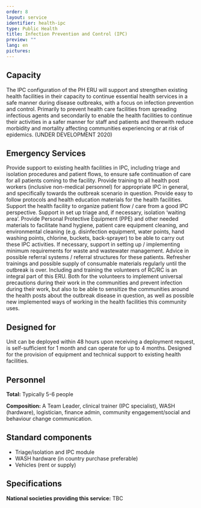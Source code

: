 ```yaml
---
order: 8
layout: service
identifier: health-ipc
type: Public Health
title: Infection Prevention and Control (IPC)
preview: ""
lang: en
pictures:
---
```


## Capacity

The IPC configuration of the PH ERU will support and strengthen existing health facilities in their capacity to continue essential health services in a safe manner during disease outbreaks, with a focus on infection prevention and control. Primarily to prevent  health care facilities from spreading infectious agents and secondarily to enable the health facilities to continue their activities in a safer manner for staff and patients and therewith reduce morbidity and mortality affecting  communities experiencing or at risk of epidemics. (UNDER DEVELOPMENT 2020)

## Emergency Services

Provide support to existing health facilities in IPC, including triage and isolation procedures and patient flows, to ensure safe continuation of care for all patients coming to the facility. Provide training to all health post workers (inclusive non-medical personnel) for appropriate IPC in general, and specifically towards the outbreak scenario in question.  Provide easy to follow protocols and health education materials for the health facilities. Support the health facility to organize patient flow / care from a good IPC perspective. Support in set up triage and, if necessary, isolation ‘waiting area’. Provide Personal Protective Equipment (PPE) and other needed materials to facilitate hand hygiene, patient care equipment cleaning, and environmental cleaning (e.g. disinfection equipment, water points, hand washing points, chlorine, buckets, back-sprayer) to be able to carry out these IPC activities. If necessary, support in setting up / implementing minimum requirements for waste and wastewater management. Advice in possible referral systems / referral structures for these patients. Refresher trainings and possible supply of consumable materials regularly until the outbreak is over. Including and training the volunteers of RC/RC is an integral part of this ERU. Both for the volunteers to implement universal precautions during their work in the communities and prevent infection during their work, but also to be able to sensitize the communities around the health posts about the outbreak disease in question, as well as possible new implemented ways of working in the health facilities this community uses. 

## Designed for

Unit can be deployed within  48 hours upon receiving a deployment request, is self-sufficient for 1 month and can operate for up to 4 months. Designed for the provision of equipment and technical support to existing health facilities.

## Personnel

**Total:** Typically 5-6 people

**Composition:** A Team Leader, clinical trainer (IPC specialist), WASH (hardware), logistician, finance admin, community engagement/social and behaviour change communication.

## Standard components

- Triage/isolation and IPC module
- WASH hardware (in country purchase preferable)
- Vehicles (rent or supply)

## Specifications

**National societies providing this service:** TBC

